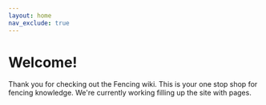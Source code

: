 ```yaml
---
layout: home
nav_exclude: true
---
```

# Welcome!
Thank you for checking out the Fencing wiki. This is your one stop shop for fencing knowledge. We're currently working filling up the site with pages.
